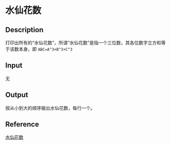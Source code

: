 # 水仙花数

## Description

打印出所有的“水仙花数”，所谓“水仙花数”是指一个三位数，其各位数字立方和等于该数本身，即 `ABC=A^3+B^3+C^3`

## Input

无

## Output

按从小到大的顺序输出水仙花数，每行一个。

## Reference

[水仙花数](http://cpp.zjut.edu.cn/ShowProblem.aspx?ShowID=1071)
